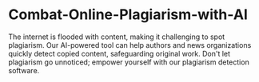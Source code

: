 # Combat-Online-Plagiarism-with-AI
The internet is flooded with content, making it challenging to spot plagiarism. Our AI-powered tool can help authors and news organizations quickly detect copied content, safeguarding original work. Don't let plagiarism go unnoticed; empower yourself with our plagiarism detection software.
